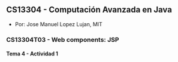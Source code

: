 ## CS13304 - Computación Avanzada en Java
- Por: Jose Manuel Lopez Lujan, MIT

### CS13304T03 - Web components: JSP
 
#### Tema 4 - Actividad 1
